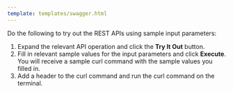 ```yaml
---
template: templates/swagger.html
---
```


Do the following to try out the REST APIs using sample input parameters:     

1.  Expand the relevant API operation and click the **Try It Out** button.  
2.  Fill in relevant sample values for the input parameters and click **Execute**. You will receive a sample curl command with the sample values you filled in.
3.  Add  a  header to the curl command and run the curl command on the terminal.




  
<div id="swagger-ui"></div>
<script>
window.onload = function() {
  // Begin Swagger UI call region
  const ui = SwaggerUIBundle({
    url: "../../management-apis/restapis/publisher-v1.yaml",
    dom_id: '#swagger-ui',
    deepLinking: true,
    validatorUrl: null,
    presets: [
      SwaggerUIBundle.presets.apis,
      SwaggerUIStandalonePreset
    ],
    plugins: [
      SwaggerUIBundle.plugins.DownloadUrl
    ],
    layout: "StandaloneLayout"
  })
  // End Swagger UI call region

  window.ui = ui
}
</script>